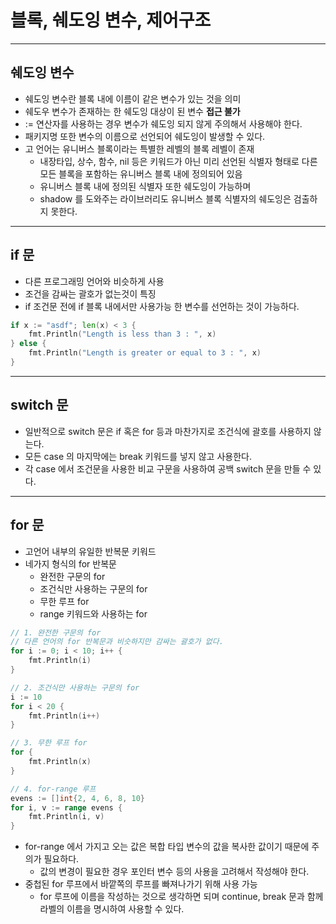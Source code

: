 # 블록, 쉐도잉 변수, 제어구조
***
## 쉐도잉 변수
- 쉐도잉 변수란 블록 내에 이름이 같은 변수가 있는 것을 의미
- 쉐도우 변수가 존재하는 한 쉐도잉 대상이 된 변수 **접근 불가**
- := 연산자를 사용하는 경우 변수가 쉐도잉 되지 않게 주의해서 사용해야 한다.
- 패키지명 또한 변수의 이름으로 선언되어 쉐도잉이 발생할 수 있다.
- 고 언어는 유니버스 블록이라는 특별한 레벨의 블록 레벨이 존재
  - 내장타입, 상수, 함수, nil 등은 키워드가 아닌 미리 선언된 식별자 형태로 다른 모든 블록을 포함하는 유니버스 블록 내에 정의되어 있음
  - 유니버스 블록 내에 정의된 식별자 또한 쉐도잉이 가능하며
  - shadow 를 도와주는 라이브러리도 유니버스 블록 식별자의 쉐도잉은 검출하지 못한다.
  
***
## if 문
- 다른 프로그래밍 언어와 비슷하게 사용
- 조건을 감싸는 괄호가 없는것이 특징
- if 조건문 전에 if 블록 내에서만 사용가능 한 변수를 선언하는 것이 가능하다.
```go
if x := "asdf"; len(x) < 3 {
	fmt.Println("Length is less than 3 : ", x)
} else {
    fmt.Println("Length is greater or equal to 3 : ", x)
}
```
***
## switch 문
- 일반적으로 switch 문은 if 혹은 for 등과 마찬가지로 조건식에 괄호를 사용하지 않는다.
- 모든 case 의 마지막에는 break 키워드를 넣지 않고 사용한다.
- 각 case 에서 조건문을 사용한 비교 구문을 사용하여 공백 switch 문을 만들 수 있다.
***
## for 문
- 고언어 내부의 유일한 반복문 키워드
- 네가지 형식의 for 반복문
  - 완전한 구문의 for
  - 조건식만 사용하는 구문의 for
  - 무한 루프 for
  - range 키워드와 사용하는 for
```go
// 1. 완전한 구문의 for
// 다른 언어의 for 반복문과 비슷하지만 감싸는 괄호가 없다.
for i := 0; i < 10; i++ {
	fmt.Println(i)
}

// 2. 조건식만 사용하는 구문의 for
i := 10
for i < 20 {
	fmt.Println(i++)
}

// 3. 무한 루프 for
for {
	fmt.Println(x)
}

// 4. for-range 루프
evens := []int{2, 4, 6, 8, 10}
for i, v := range evens {
	fmt.Println(i, v)
}
```
- for-range 에서 가지고 오는 값은 복합 타입 변수의 값을 복사한 값이기 때문에 주의가 필요하다.
  - 값의 변경이 필요한 경우 포인터 변수 등의 사용을 고려해서 작성해야 한다.
- 중첩된 for 루프에서 바깥쪽의 루프를 빠져나가기 위해 사용 가능
  - for 루프에 이름을 작성하는 것으로 생각하면 되며 continue, break 문과 함께 라벨의 이름을 명시하여 사용할 수 있다.

